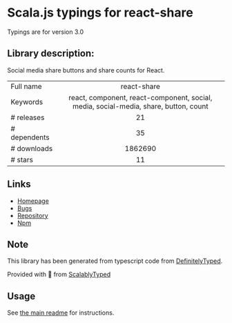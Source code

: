 
# Scala.js typings for react-share

Typings are for version 3.0

## Library description:
Social media share buttons and share counts for React.

|                    |                 |
| ------------------ | :-------------: |
| Full name          | react-share |
| Keywords           | react, component, react-component, social, media, social-media, share, button, count |
| # releases         | 21 |
| # dependents       | 35 |
| # downloads        | 1862690 |
| # stars            | 11 |

## Links
- [Homepage](https://github.com/nygardk/react-share#readme)
- [Bugs](https://github.com/nygardk/react-share/issues)
- [Repository](https://github.com/nygardk/react-share)
- [Npm](https://www.npmjs.com/package/react-share)
    


## Note
This library has been generated from typescript code from [DefinitelyTyped](https://definitelytyped.org).

Provided with :purple_heart: from [ScalablyTyped](https://github.com/oyvindberg/ScalablyTyped)

## Usage
See [the main readme](../../readme.md) for instructions.


